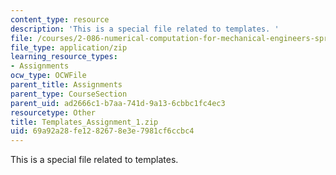 ```yaml
---
content_type: resource
description: 'This is a special file related to templates. '
file: /courses/2-086-numerical-computation-for-mechanical-engineers-spring-2013/69a92a28fe1282678e3e7981cf6ccbc4_Templates_Assignment_1.zip
file_type: application/zip
learning_resource_types:
- Assignments
ocw_type: OCWFile
parent_title: Assignments
parent_type: CourseSection
parent_uid: ad2666c1-b7aa-741d-9a13-6cbbc1fc4ec3
resourcetype: Other
title: Templates_Assignment_1.zip
uid: 69a92a28-fe12-8267-8e3e-7981cf6ccbc4
---
```

This is a special file related to templates. 

